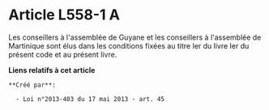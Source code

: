 # Article L558-1 A

Les conseillers à l'assemblée de Guyane et les conseillers à l'assemblée de Martinique sont élus dans les conditions fixées
au titre Ier du livre Ier du présent code et au présent livre.

**Liens relatifs à cet article**

	**Créé par**:

	  - Loi n°2013-403 du 17 mai 2013 - art. 45
